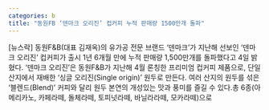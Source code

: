 ```yaml
---
categories: b
title: "동원FB ‘덴마크 오리진’ 컵커피 누적 판매량 1500만개 돌파"
---
```

[뉴스락] 동원F&B(대표 김재옥)의 유가공 전문 브랜드 ‘덴마크’가 지난해 선보인 ‘덴마크 오리진’ 컵커피가 출시 1년 6개월 만에 누적 판매량 1,500만개를 돌파했다고 4일 밝혔다. ‘덴마크 오리진’은 동원F&B가 지난해 4월 론칭한 프리미엄 컵커피 제품으로, 단일 산지에서 재배한 ‘싱글 오리진(Single origin)’ 원두로 만든다. 여러 산지의 원두를 섞은 ‘블렌드(Blend)’ 커피와 달리 원두 본연의 개성있는 맛과 풍미를 즐길 수 있다.총 6종(아메리카노, 카페라떼, 돌체라떼, 토피넛라떼, 바닐라라떼, 모카라떼)으로